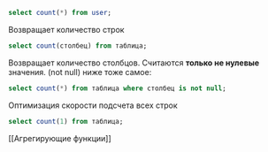 ```sql
select count(*) from user;
```
Возвращает количество строк

```sql
select count(столбец) from таблица;
```
Возвращает количество столбцов. Считаются **только не нулевые** значения. (not null)
ниже тоже самое:
```sql
select count(*) from таблица where столбец is not null;
```

Оптимизация скорости подсчета всех строк
```sql
select count(1) from таблица;
```
[[Агрегирующие функции]]